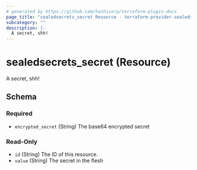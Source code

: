 ```yaml
---
# generated by https://github.com/hashicorp/terraform-plugin-docs
page_title: "sealedsecrets_secret Resource - terraform-provider-sealedsecrets"
subcategory: ""
description: |-
  A secret, shh!
---
```


# sealedsecrets_secret (Resource)

A secret, shh!



<!-- schema generated by tfplugindocs -->
## Schema

### Required

- `encrypted_secret` (String) The base64 encrypted secret

### Read-Only

- `id` (String) The ID of this resource.
- `value` (String) The secret in the flesh


